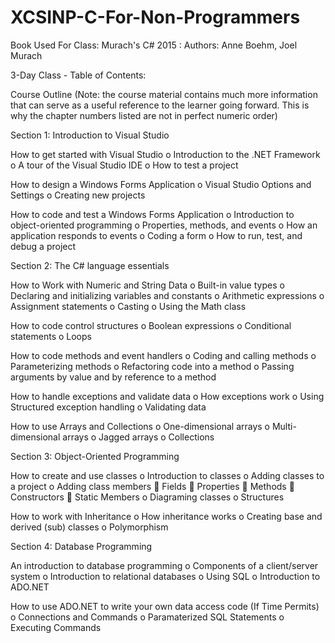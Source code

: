 # XCSINP-C-For-Non-Programmers

Book Used For Class: Murach's C# 2015 : Authors: Anne Boehm, Joel Murach

3-Day Class  - Table of Contents:

Course Outline
(Note: the course material contains much more information that can serve as a useful reference to the learner going forward. This is why the chapter numbers listed are not in perfect numeric order)

Section 1: Introduction to Visual Studio

How to get started with Visual Studio
o     Introduction to the .NET Framework
o     A tour of the Visual Studio IDE
o     How to test a project

How to design a Windows Forms Application
o     Visual Studio Options and Settings
o     Creating new projects

How to code and test a Windows Forms Application
o     Introduction to object-oriented programming
o     Properties, methods, and events
o     How an application responds to events
o     Coding a form
o     How to run, test, and debug a project

Section 2: The C# language essentials

How to Work with Numeric and String Data
o     Built-in value types
o     Declaring and initializing variables and constants
o     Arithmetic expressions
o     Assignment statements
o     Casting
o     Using the Math class

How to code control structures
o     Boolean expressions
o     Conditional statements
o     Loops

How to code methods and event handlers
o     Coding and calling methods
o     Parameterizing methods
o     Refactoring code into a method
o     Passing arguments by value and by reference to a method

How to handle exceptions and validate data
o     How exceptions work
o     Using Structured exception handling
o     Validating data

How to use Arrays and Collections
o     One-dimensional arrays
o     Multi-dimensional arrays
o     Jagged arrays
o     Collections

Section 3: Object-Oriented Programming

How to create and use classes
o     Introduction to classes
o     Adding classes to a project
o     Adding class members
     Fields
     Properties
     Methods
     Constructors
     Static Members
o     Diagraming classes
o     Structures

How to work with Inheritance
o     How inheritance works
o     Creating base and derived (sub) classes
o     Polymorphism

Section 4: Database Programming

An introduction to database programming
o     Components of a client/server system
o     Introduction to relational databases
o     Using SQL
o     Introduction to ADO.NET

How to use ADO.NET to write your own data access code (If Time Permits)
o     Connections and Commands
o     Paramaterized SQL Statements
o     Executing Commands
